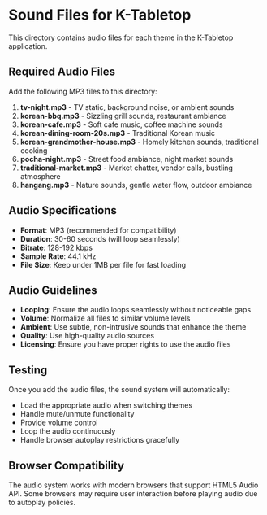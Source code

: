 # Sound Files for K-Tabletop

This directory contains audio files for each theme in the K-Tabletop application.

## Required Audio Files

Add the following MP3 files to this directory:

1. **tv-night.mp3** - TV static, background noise, or ambient sounds
2. **korean-bbq.mp3** - Sizzling grill sounds, restaurant ambiance
3. **korean-cafe.mp3** - Soft cafe music, coffee machine sounds
4. **korean-dining-room-20s.mp3** - Traditional Korean music
5. **korean-grandmother-house.mp3** - Homely kitchen sounds, traditional cooking
6. **pocha-night.mp3** - Street food ambiance, night market sounds
7. **traditional-market.mp3** - Market chatter, vendor calls, bustling atmosphere
8. **hangang.mp3** - Nature sounds, gentle water flow, outdoor ambiance

## Audio Specifications

- **Format**: MP3 (recommended for compatibility)
- **Duration**: 30-60 seconds (will loop seamlessly)
- **Bitrate**: 128-192 kbps
- **Sample Rate**: 44.1 kHz
- **File Size**: Keep under 1MB per file for fast loading

## Audio Guidelines

- **Looping**: Ensure the audio loops seamlessly without noticeable gaps
- **Volume**: Normalize all files to similar volume levels
- **Ambient**: Use subtle, non-intrusive sounds that enhance the theme
- **Quality**: Use high-quality audio sources
- **Licensing**: Ensure you have proper rights to use the audio files

## Testing

Once you add the audio files, the sound system will automatically:
- Load the appropriate audio when switching themes
- Handle mute/unmute functionality
- Provide volume control
- Loop the audio continuously
- Handle browser autoplay restrictions gracefully

## Browser Compatibility

The audio system works with modern browsers that support HTML5 Audio API. Some browsers may require user interaction before playing audio due to autoplay policies. 